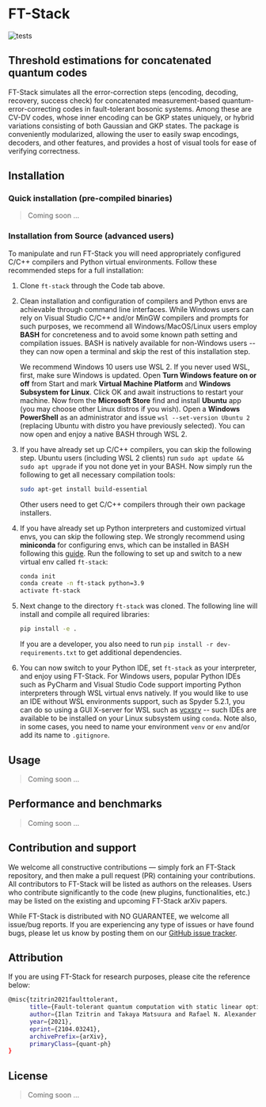 # FT-Stack
![tests](https://github.com/XanaduAI/ft-stack/actions/workflows/tests.yaml/badge.svg?branch=main)

## Threshold estimations for concatenated quantum codes
FT-Stack simulates all the error-correction steps (encoding, decoding, recovery, success check) for concatenated measurement-based quantum-error-correcting codes in fault-tolerant bosonic systems. Among these are CV-DV codes, whose inner encoding can be GKP states uniquely, or hybrid variations consisting of both Gaussian and GKP states. The package is conveniently modularized, allowing the user to easily swap encodings, decoders, and other features, and provides a host of visual tools for ease of verifying correctness.

## Installation 

### Quick installation (pre-compiled binaries)

> Coming soon ...

### Installation from Source (advanced users)  

To manipulate and run FT-Stack you will need appropriately configured C/C++ compilers and Python virtual environments. Follow these recommended steps for a full installation: 

1. Clone `ft-stack` through the Code tab above.

2. Clean installation and configuration of compilers and Python envs are achievable through command line interfaces. While Windows users can rely on Visual Studio C/C++ and/or MinGW compilers and prompts for such purposes, we recommend all Windows/MacOS/Linux users employ **BASH** for concreteness and to avoid some known path setting and compilation issues. BASH is natively available for non-Windows users -- they can now open a terminal and skip the rest of this installation step. 

    We recommend Windows 10 users use WSL 2. If you never used WSL, first, make sure Windows is updated. Open **Turn Windows feature on or off** from Start and mark **Virtual Machine Platform** and **Windows Subsystem for Linux**. Click OK and await instructions to restart your machine. Now from the **Microsoft Store** find and install **Ubuntu** app (you may choose other Linux distros if you wish). Open a **Windows PowerShell** as an administrator and issue `wsl --set-version Ubuntu 2` (replacing Ubuntu with distro you have previously selected). You can now open and enjoy a native BASH through WSL 2.        

3. If you have already set up C/C++ compilers, you can skip the following step. Ubuntu users (including WSL 2 clients) run `sudo apt update && sudo apt upgrade` if you not done yet in your BASH. Now simply run the following to get all necessary compilation tools:
    ```bash
    sudo apt-get install build-essential
    ```
    Other users need to get C/C++ compilers through their own package installers.

4. If you have already set up Python interpreters and customized virtual envs, you can skip the following step. We strongly recommend using **miniconda** for configuring envs, which can be installed in BASH following this [guide](https://docs.conda.io/projects/conda/en/latest/user-guide/install/linux.html). Run the following to set up and switch to a new virtual env called `ft-stack`:
    ```bash
    conda init
    conda create -n ft-stack python=3.9
    activate ft-stack
    ```
5. Next change to the directory `ft-stack` was cloned. The following line will install and compile all required libraries: 
   ```bash
   pip install -e .
   ``` 
   If you are a developer, you also need to run `pip install -r dev-requirements.txt` to get additional dependencies. 

6. You can now switch to your Python IDE, set `ft-stack` as your interpreter, and enjoy using FT-Stack. For Windows users, popular Python IDEs such as PyCharm and Visual Studio Code support importing Python interpreters through WSL virtual envs natively. If you would like to use an IDE without WSL environments support, such as Spyder 5.2.1, you can do so using a GUI X-server for WSL such as [vcxsrv](https://sourceforge.net/projects/vcxsrv/) -- such IDEs are available to be installed on your Linux subsystem using `conda`. Note also, in some cases, you need to name your environment `venv` or `env` and/or add its name to `.gitignore`.

## Usage

> Coming soon ...

## Performance and benchmarks

> Coming soon ...

## Contribution and support

We welcome all constructive contributions — simply fork an FT-Stack repository, and then make a pull request (PR) containing your contributions. All contributors to FT-Stack will be listed as authors on the releases. Users who contribute significantly to the code (new plugins, functionalities, etc.) may be listed on the existing and upcoming FT-Stack arXiv papers.

While FT-Stack is distributed with NO GUARANTEE, we welcome all issue/bug reports. If you are experiencing any type of issues or have found bugs, please let us know by posting them on our [GitHub issue tracker](https://github.com/XanaduAI/ft-stack/issues).

## Attribution

If you are using FT-Stack for research purposes, please cite the reference below:

```bash
@misc{tzitrin2021faulttolerant,
      title={Fault-tolerant quantum computation with static linear optics}, 
      author={Ilan Tzitrin and Takaya Matsuura and Rafael N. Alexander and Guillaume Dauphinais and J. Eli Bourassa and Krishna K. Sabapathy and Nicolas C. Menicucci and Ish Dhand},
      year={2021},
      eprint={2104.03241},
      archivePrefix={arXiv},
      primaryClass={quant-ph}
}
```

## License

> Coming soon ...
